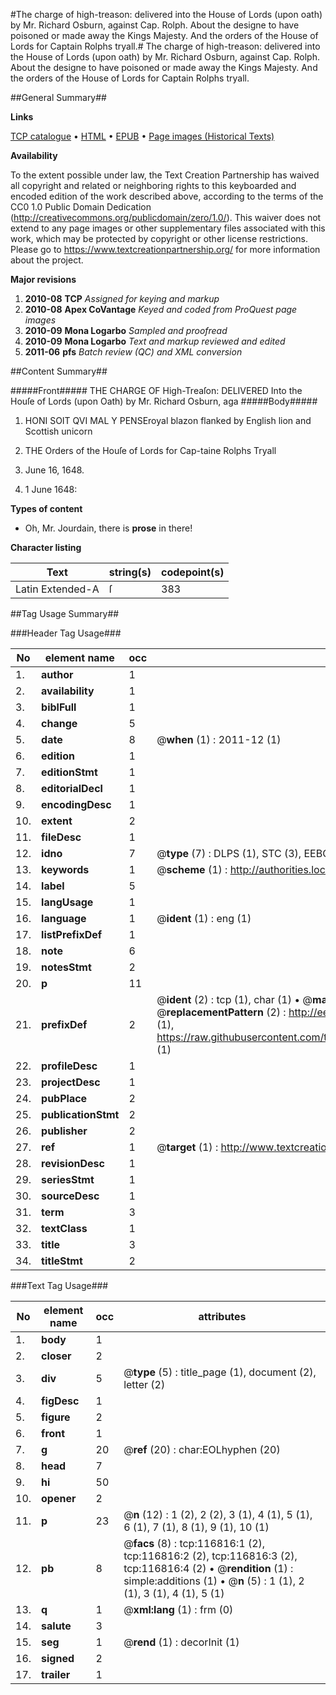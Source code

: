 #The charge of high-treason: delivered into the House of Lords (upon oath) by Mr. Richard Osburn, against Cap. Rolph. About the designe to have poisoned or made away the Kings Majesty. And the orders of the House of Lords for Captain Rolphs tryall.#
The charge of high-treason: delivered into the House of Lords (upon oath) by Mr. Richard Osburn, against Cap. Rolph. About the designe to have poisoned or made away the Kings Majesty. And the orders of the House of Lords for Captain Rolphs tryall.

##General Summary##

**Links**

[TCP catalogue](http://www.ota.ox.ac.uk/tcp/)  • 
[HTML](http://tei.it.ox.ac.uk/tcp/Texts-HTML/free/A78/A78602.html)  • 
[EPUB](http://tei.it.ox.ac.uk/tcp/Texts-EPUB/free/A78/A78602.epub) • 
[Page images (Historical Texts)](https://historicaltexts.jisc.ac.uk/eebo-99864585e)

**Availability**

To the extent possible under law, the Text Creation Partnership has waived all copyright and related or neighboring rights to this keyboarded and encoded edition of the work described above, according to the terms of the CC0 1.0 Public Domain Dedication (http://creativecommons.org/publicdomain/zero/1.0/). This waiver does not extend to any page images or other supplementary files associated with this work, which may be protected by copyright or other license restrictions. Please go to https://www.textcreationpartnership.org/ for more information about the project.

**Major revisions**

1. __2010-08__ __TCP__ *Assigned for keying and markup*
1. __2010-08__ __Apex CoVantage__ *Keyed and coded from ProQuest page images*
1. __2010-09__ __Mona Logarbo__ *Sampled and proofread*
1. __2010-09__ __Mona Logarbo__ *Text and markup reviewed and edited*
1. __2011-06__ __pfs__ *Batch review (QC) and XML conversion*

##Content Summary##

#####Front#####
THE CHARGE OF High-Treaſon: DELIVERED Into the Houſe of Lords (upon Oath) by Mr. Richard Osburn, aga
#####Body#####

1. HONI SOIT QVI MAL Y PENSEroyal blazon flanked by English lion and Scottish unicorn

1. THE Orders of the Houſe of Lords for Cap-taine Rolphs Tryall

1. June 16, 1648.

1. 1 June 1648:

**Types of content**

  * Oh, Mr. Jourdain, there is **prose** in there!

**Character listing**


|Text|string(s)|codepoint(s)|
|---|---|---|
|Latin Extended-A|ſ|383|

##Tag Usage Summary##

###Header Tag Usage###

|No|element name|occ|attributes|
|---|---|---|---|
|1.|__author__|1||
|2.|__availability__|1||
|3.|__biblFull__|1||
|4.|__change__|5||
|5.|__date__|8| @__when__ (1) : 2011-12 (1)|
|6.|__edition__|1||
|7.|__editionStmt__|1||
|8.|__editorialDecl__|1||
|9.|__encodingDesc__|1||
|10.|__extent__|2||
|11.|__fileDesc__|1||
|12.|__idno__|7| @__type__ (7) : DLPS (1), STC (3), EEBO-CITATION (1), PROQUEST (1), VID (1)|
|13.|__keywords__|1| @__scheme__ (1) : http://authorities.loc.gov/ (1)|
|14.|__label__|5||
|15.|__langUsage__|1||
|16.|__language__|1| @__ident__ (1) : eng (1)|
|17.|__listPrefixDef__|1||
|18.|__note__|6||
|19.|__notesStmt__|2||
|20.|__p__|11||
|21.|__prefixDef__|2| @__ident__ (2) : tcp (1), char (1)  •  @__matchPattern__ (2) : ([0-9\-]+):([0-9IVX]+) (1), (.+) (1)  •  @__replacementPattern__ (2) : http://eebo.chadwyck.com/downloadtiff?vid=$1&page=$2 (1), https://raw.githubusercontent.com/textcreationpartnership/Texts/master/tcpchars.xml#$1 (1)|
|22.|__profileDesc__|1||
|23.|__projectDesc__|1||
|24.|__pubPlace__|2||
|25.|__publicationStmt__|2||
|26.|__publisher__|2||
|27.|__ref__|1| @__target__ (1) : http://www.textcreationpartnership.org/docs/. (1)|
|28.|__revisionDesc__|1||
|29.|__seriesStmt__|1||
|30.|__sourceDesc__|1||
|31.|__term__|3||
|32.|__textClass__|1||
|33.|__title__|3||
|34.|__titleStmt__|2||


###Text Tag Usage###

|No|element name|occ|attributes|
|---|---|---|---|
|1.|__body__|1||
|2.|__closer__|2||
|3.|__div__|5| @__type__ (5) : title_page (1), document (2), letter (2)|
|4.|__figDesc__|1||
|5.|__figure__|2||
|6.|__front__|1||
|7.|__g__|20| @__ref__ (20) : char:EOLhyphen (20)|
|8.|__head__|7||
|9.|__hi__|50||
|10.|__opener__|2||
|11.|__p__|23| @__n__ (12) : 1 (2), 2 (2), 3 (1), 4 (1), 5 (1), 6 (1), 7 (1), 8 (1), 9 (1), 10 (1)|
|12.|__pb__|8| @__facs__ (8) : tcp:116816:1 (2), tcp:116816:2 (2), tcp:116816:3 (2), tcp:116816:4 (2)  •  @__rendition__ (1) : simple:additions (1)  •  @__n__ (5) : 1 (1), 2 (1), 3 (1), 4 (1), 5 (1)|
|13.|__q__|1| @__xml:lang__ (1) : frm (0)|
|14.|__salute__|3||
|15.|__seg__|1| @__rend__ (1) : decorInit (1)|
|16.|__signed__|2||
|17.|__trailer__|1||
